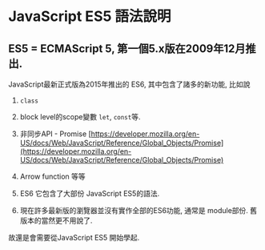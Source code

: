 # JavaScript ES5 語法說明

## ES5 = ECMAScript 5, 第一個5.x版在2009年12月推出.

JavaScript最新正式版為2015年推出的 ES6, 其中包含了諸多的新功能, 比如說
1. `class`
2. block level的scope變數 `let`, `const`等.
3. 非同步API - Promise [https://developer.mozilla.org/en-US/docs/Web/JavaScript/Reference/Global_Objects/Promise](https://developer.mozilla.org/en-US/docs/Web/JavaScript/Reference/Global_Objects/Promise)
4. Arrow function 
等等

1. ES6 它包含了大部份 JavaScript ES5的語法.
2. 現在許多最新版的瀏覽器並沒有實作全部的ES6功能, 通常是 module部份. 舊版本的當然更不用說了.  

故還是會需要從JavaScript ES5 開始學起.
